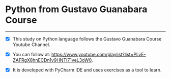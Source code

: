 # Python from Gustavo Guanabara Course
---

- [x] This study on Python language follows the Gustavo Guanabara Course Youtube Channel.
- [x] You can follow at: https://www.youtube.com/playlist?list=PLvE-ZAFRgX8hnECDn1v9HNTI71veL3oW0.
- [x] It is developed with PyCharm IDE and uses exercises as a tool to learn.


